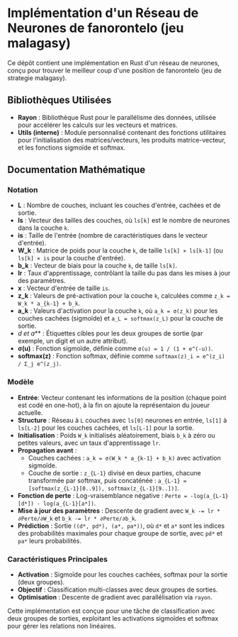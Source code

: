 # Implémentation d'un Réseau de Neurones de fanorontelo (jeu malagasy)

Ce dépôt contient une implémentation en Rust d'un réseau de neurones, conçu pour trouver le meilleur coup d'une position de fanorontelo (jeu de strategie malagasy).

## Bibliothèques Utilisées
- **Rayon** : Bibliothèque Rust pour le parallélisme des données, utilisée pour accélérer les calculs sur les vecteurs et matrices.
- **Utils (interne)** : Module personnalisé contenant des fonctions utilitaires pour l'initialisation des matrices/vecteurs, les produits matrice-vecteur, et les fonctions sigmoïde et softmax.

## Documentation Mathématique
### Notation
- **L** : Nombre de couches, incluant les couches d'entrée, cachées et de sortie.
- **ls** : Vecteur des tailles des couches, où `ls[k]` est le nombre de neurones dans la couche `k`.
- **is** : Taille de l'entrée (nombre de caractéristiques dans le vecteur d'entrée).
- **W_k** : Matrice de poids pour la couche `k`, de taille `ls[k] × ls[k-1]` (ou `ls[k] × is` pour la couche d'entrée).
- **b_k** : Vecteur de biais pour la couche `k`, de taille `ls[k]`.
- **lr** : Taux d'apprentissage, contrôlant la taille du pas dans les mises à jour des paramètres.
- **x** : Vecteur d'entrée de taille `is`.
- **z_k** : Valeurs de pré-activation pour la couche `k`, calculées comme `z_k = W_k * a_{k-1} + b_k`.
- **a_k** : Valeurs d'activation pour la couche `k`, où `a_k = σ(z_k)` pour les couches cachées (sigmoïde) et `a_L = softmax(z_L)` pour la couche de sortie.
- **d* et a*** : Étiquettes cibles pour les deux groupes de sortie (par exemple, un digit et un autre attribut).
- **σ(u)** : Fonction sigmoïde, définie comme `σ(u) = 1 / (1 + e^(-u))`.
- **softmax(z)** : Fonction softmax, définie comme `softmax(z)_i = e^(z_i) / Σ_j e^(z_j)`.

### Modèle
- **Entrée**: Vecteur contenant les informations de la position (chaque point est codé en one-hot), à la fin on ajoute la représentaion du joueur actuelle.
- **Structure** : Réseau à `L` couches avec `ls[0]` neurones en entrée, `ls[1]` à `ls[L-2]` pour les couches cachées, et `ls[L-1]` pour la sortie.
- **Initialisation** : Poids `W_k` initialisés aléatoirement, biais `b_k` à zéro ou petites valeurs, avec un taux d'apprentissage `lr`.
- **Propagation avant** :
  - Couches cachées : `a_k = σ(W_k * a_{k-1} + b_k)` avec activation sigmoïde.
  - Couche de sortie : `z_{L-1}` divisé en deux parties, chacune transformée par softmax, puis concaténée : `a_{L-1} = [softmax(z_{L-1}[0..9]), softmax(z_{L-1}[9..])]`.
- **Fonction de perte** : Log-vraisemblance négative : `Perte = -log(a_{L-1}[d*]) - log(a_{L-1}[a*])`.
- **Mise à jour des paramètres** : Descente de gradient avec `W_k -= lr * ∂Perte/∂W_k` et `b_k -= lr * ∂Perte/∂b_k`.
- **Prédiction** : Sortie `((d*, pd*), (a*, pa*))`, où `d*` et `a*` sont les indices des probabilités maximales pour chaque groupe de sortie, avec `pd*` et `pa*` leurs probabilités.

### Caractéristiques Principales
- **Activation** : Sigmoïde pour les couches cachées, softmax pour la sortie (deux groupes).
- **Objectif** : Classification multi-classes avec deux groupes de sorties.
- **Optimisation** : Descente de gradient avec parallélisation via `rayon`.

Cette implémentation est conçue pour une tâche de classification avec deux groupes de sorties, exploitant les activations sigmoïdes et softmax pour gérer les relations non linéaires.
